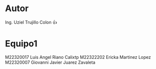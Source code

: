 # Autor

Ing. Uziel Trujillo Colon 👍

# Equipo1

M22320017 Luis Angel Riano Calixtp
M22322202 Ericka Martinez Lopez
M22320007 Giovanni Javier Juarez Zavaleta
